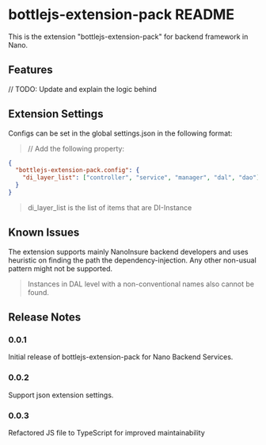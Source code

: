 # bottlejs-extension-pack README

This is the extension "bottlejs-extension-pack" for backend framework in Nano.

## Features

// TODO: Update and explain the logic behind

## Extension Settings

Configs can be set in the global settings.json in the following format:
> // Add the following property:

``` json
{
  "bottlejs-extension-pack.config": {
    "di_layer_list": ["controller", "service", "manager", "dal", "dao"]
  }
}
```
> di_layer_list is the list of items that are DI-Instance

## Known Issues

The extension supports mainly NanoInsure backend developers and uses heuristic on finding the path the dependency-injection. Any other non-usual pattern might not be supported.

> Instances in DAL level with a non-conventional names also cannot be found.

## Release Notes

### 0.0.1
Initial release of bottlejs-extension-pack for Nano Backend Services.

### 0.0.2
Support json extension settings.

### 0.0.3
Refactored JS file to TypeScript for improved maintainability